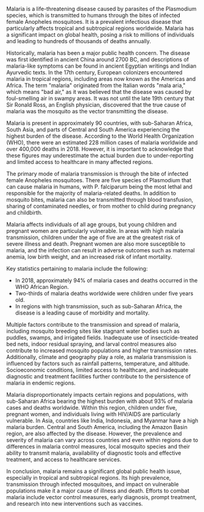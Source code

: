 Malaria is a life-threatening disease caused by parasites of the Plasmodium species, which is transmitted to humans through the bites of infected female Anopheles mosquitoes. It is a prevalent infectious disease that particularly affects tropical and subtropical regions worldwide. Malaria has a significant impact on global health, posing a risk to millions of individuals and leading to hundreds of thousands of deaths annually.

Historically, malaria has been a major public health concern. The disease was first identified in ancient China around 2700 BC, and descriptions of malaria-like symptoms can be found in ancient Egyptian writings and Indian Ayurvedic texts. In the 17th century, European colonizers encountered malaria in tropical regions, including areas now known as the Americas and Africa. The term "malaria" originated from the Italian words "mala aria," which means "bad air," as it was believed that the disease was caused by foul-smelling air in swampy areas. It was not until the late 19th century that Sir Ronald Ross, an English physician, discovered that the true cause of malaria was the mosquito as the vector transmitting the disease.

Malaria is present in approximately 90 countries, with sub-Saharan Africa, South Asia, and parts of Central and South America experiencing the highest burden of the disease. According to the World Health Organization (WHO), there were an estimated 228 million cases of malaria worldwide and over 400,000 deaths in 2018. However, it is important to acknowledge that these figures may underestimate the actual burden due to under-reporting and limited access to healthcare in many affected regions.

The primary mode of malaria transmission is through the bite of infected female Anopheles mosquitoes. There are five species of Plasmodium that can cause malaria in humans, with P. falciparum being the most lethal and responsible for the majority of malaria-related deaths. In addition to mosquito bites, malaria can also be transmitted through blood transfusion, sharing of contaminated needles, or from mother to child during pregnancy and childbirth.

Malaria affects individuals of all age groups, but young children and pregnant women are particularly vulnerable. In areas with high malaria transmission, children under the age of five are at the greatest risk of severe illness and death. Pregnant women are also more susceptible to malaria, and the infection can result in adverse outcomes such as maternal anemia, low birth weight, and an increased risk of infant mortality.

Key statistics pertaining to malaria include the following:
- In 2018, approximately 94% of malaria cases and deaths occurred in the WHO African Region.
- Two-thirds of malaria deaths worldwide were children under five years old.
- In regions with high transmission, such as sub-Saharan Africa, the disease is a leading cause of morbidity and mortality.

Multiple factors contribute to the transmission and spread of malaria, including mosquito breeding sites like stagnant water bodies such as puddles, swamps, and irrigated fields. Inadequate use of insecticide-treated bed nets, indoor residual spraying, and larval control measures also contribute to increased mosquito populations and higher transmission rates. Additionally, climate and geography play a role, as malaria transmission is influenced by factors such as rainfall patterns, temperature, and altitude. Socioeconomic conditions, limited access to healthcare, and inadequate diagnostic and treatment facilities further contribute to the persistence of malaria in endemic regions.

Malaria disproportionately impacts certain regions and populations, with sub-Saharan Africa bearing the highest burden with about 93% of malaria cases and deaths worldwide. Within this region, children under five, pregnant women, and individuals living with HIV/AIDS are particularly vulnerable. In Asia, countries like India, Indonesia, and Myanmar have a high malaria burden. Central and South America, including the Amazon Basin region, are also affected by the disease. However, the prevalence and severity of malaria can vary across countries and even within regions due to differences in malaria control measures, local mosquito species and their ability to transmit malaria, availability of diagnostic tools and effective treatment, and access to healthcare services.

In conclusion, malaria remains a significant global public health issue, especially in tropical and subtropical regions. Its high prevalence, transmission through infected mosquitoes, and impact on vulnerable populations make it a major cause of illness and death. Efforts to combat malaria include vector control measures, early diagnosis, prompt treatment, and research into new interventions such as vaccines.